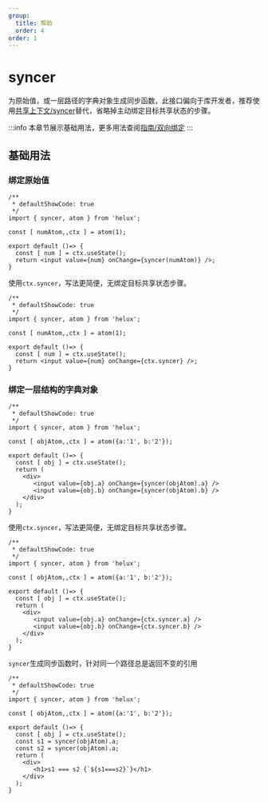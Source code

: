 ```yaml
---
group:
  title: 帮助
  order: 4
order: 1
---
```


# syncer

为原始值，或一层路径的字典对象生成同步函数，此接口偏向于库开发者，推荐使用[共享上下文/syncer](/atom-ctx/syncer)替代，省略掉主动绑定目标共享状态的步骤。

:::info
本章节展示基础用法，更多用法查阅[指南/双向绑定](/guide/sync)
:::

## 基础用法

### 绑定原始值

```tsx
/**
 * defaultShowCode: true
 */
import { syncer, atom } from 'helux';

const [ numAtom,,ctx ] = atom(1);

export default ()=> {
  const [ num ] = ctx.useState();
  return <input value={num} onChange={syncer(numAtom)} />;
}
```

使用`ctx.syncer`，写法更简便，无绑定目标共享状态步骤。

```tsx
/**
 * defaultShowCode: true
 */
import { syncer, atom } from 'helux';

const [ numAtom,,ctx ] = atom(1);

export default ()=> {
  const [ num ] = ctx.useState();
  return <input value={num} onChange={ctx.syncer} />;
}
```

### 绑定一层结构的字典对象

```tsx
/**
 * defaultShowCode: true
 */
import { syncer, atom } from 'helux';

const [ objAtom,,ctx ] = atom({a:'1', b:'2'});

export default ()=> {
  const [ obj ] = ctx.useState();
  return (
    <div>
       <input value={obj.a} onChange={syncer(objAtom).a} />
       <input value={obj.b} onChange={syncer(objAtom).b} />
    </div>
  );
}
```

使用`ctx.syncer`，写法更简便，无绑定目标共享状态步骤。

```tsx
/**
 * defaultShowCode: true
 */
import { syncer, atom } from 'helux';

const [ objAtom,,ctx ] = atom({a:'1', b:'2'});

export default ()=> {
  const [ obj ] = ctx.useState();
  return (
    <div>
       <input value={obj.a} onChange={ctx.syncer.a} />
       <input value={obj.b} onChange={ctx.syncer.b} />
    </div>
  );
}
```

`syncer`生成同步函数时，针对同一个路径总是返回不变的引用

```tsx
/**
 * defaultShowCode: true
 */
import { syncer, atom } from 'helux';

const [ objAtom,,ctx ] = atom({a:'1', b:'2'});

export default ()=> {
  const [ obj ] = ctx.useState();
  const s1 = syncer(objAtom).a;
  const s2 = syncer(objAtom).a;
  return (
    <div>
       <h1>s1 === s2 {`${s1===s2}`}</h1>
    </div>
  );
}
```
